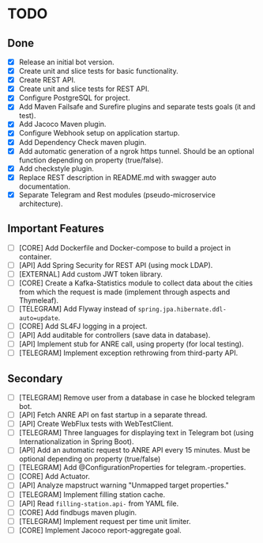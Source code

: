 # TODO

## Done

- [X] Release an initial bot version.
- [X] Create unit and slice tests for basic functionality.
- [X] Create REST API.
- [X] Create unit and slice tests for REST API.
- [X] Configure PostgreSQL for project.
- [X] Add Maven Failsafe and Surefire plugins and separate tests goals (it and test).
- [X] Add Jacoco Maven plugin.
- [X] Configure Webhook setup on application startup.
- [X] Add Dependency Check maven plugin.
- [X] Add automatic generation of a ngrok https tunnel. Should be an optional function depending on property (true/false).
- [X] Add checkstyle plugin.
- [X] Replace REST description in README.md with swagger auto documentation.
- [X] Separate Telegram and Rest modules (pseudo-microservice architecture).

## Important Features

- [ ] [CORE] Add Dockerfile and Docker-compose to build a project in container.
- [ ] [API] Add Spring Security for REST API (using mock LDAP).
- [ ] [EXTERNAL] Add custom JWT token library.
- [ ] [CORE] Create a Kafka-Statistics module to collect data about the cities from which the request is made (implement through
  aspects and Thymeleaf).
- [ ] [TELEGRAM] Add Flyway instead of `spring.jpa.hibernate.ddl-auto=update`.
- [ ] [CORE] Add SL4FJ logging in a project.
- [ ] [API] Add auditable for controllers (save data in database).
- [ ] [API] Implement stub for ANRE call, using property (for local testing).
- [ ] [TELEGRAM] Implement exception rethrowing from third-party API.

## Secondary

- [ ] [TELEGRAM] Remove user from a database in case he blocked telegram bot.
- [ ] [API] Fetch ANRE API on fast startup in a separate thread.
- [ ] [API] Create WebFlux tests with WebTestClient.
- [ ] [TELEGRAM] Three languages for displaying text in Telegram bot (using Internationalization in Spring Boot).
- [ ] [API] Add an automatic request to ANRE API every 15 minutes. Must be optional depending on property (true/false)
- [ ] [TELEGRAM] Add @ConfigurationProperties for telegram.-properties.
- [ ] [CORE] Add Actuator.
- [ ] [API] Analyze mapstruct warning "Unmapped target properties."
- [ ] [TELEGRAM] Implement filling station cache.
- [ ] [API] Read `filling-station.api-` from YAML file.
- [ ] [CORE] Add findbugs maven plugin.
- [ ] [TELEGRAM] Implement request per time unit limiter.
- [ ] [CORE] Implement Jacoco report-aggregate goal.